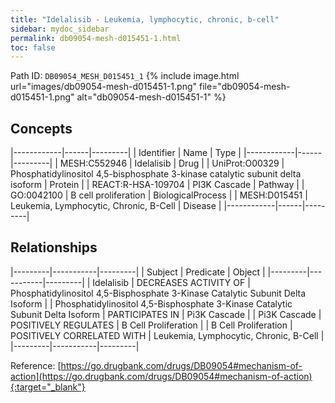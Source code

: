 ```yaml
---
title: "Idelalisib - Leukemia, lymphocytic, chronic, b-cell"
sidebar: mydoc_sidebar
permalink: db09054-mesh-d015451-1.html
toc: false 
---
```



Path ID: `DB09054_MESH_D015451_1`
{% include image.html url="images/db09054-mesh-d015451-1.png" file="db09054-mesh-d015451-1.png" alt="db09054-mesh-d015451-1" %}

## Concepts

|------------|------|---------|
| Identifier | Name | Type    |
|------------|------|---------|
| MESH:C552946 | Idelalisib | Drug |
| UniProt:O00329 | Phosphatidylinositol 4,5-bisphosphate 3-kinase catalytic subunit delta isoform | Protein |
| REACT:R-HSA-109704 | PI3K Cascade | Pathway |
| GO:0042100 | B cell proliferation | BiologicalProcess |
| MESH:D015451 | Leukemia, Lymphocytic, Chronic, B-Cell | Disease |
|------------|------|---------|

## Relationships

|---------|-----------|---------|
| Subject | Predicate | Object  |
|---------|-----------|---------|
| Idelalisib | DECREASES ACTIVITY OF | Phosphatidylinositol 4,5-Bisphosphate 3-Kinase Catalytic Subunit Delta Isoform |
| Phosphatidylinositol 4,5-Bisphosphate 3-Kinase Catalytic Subunit Delta Isoform | PARTICIPATES IN | Pi3K Cascade |
| Pi3K Cascade | POSITIVELY REGULATES | B Cell Proliferation |
| B Cell Proliferation | POSITIVELY CORRELATED WITH | Leukemia, Lymphocytic, Chronic, B-Cell |
|---------|-----------|---------|

Reference: [https://go.drugbank.com/drugs/DB09054#mechanism-of-action](https://go.drugbank.com/drugs/DB09054#mechanism-of-action){:target="_blank"}